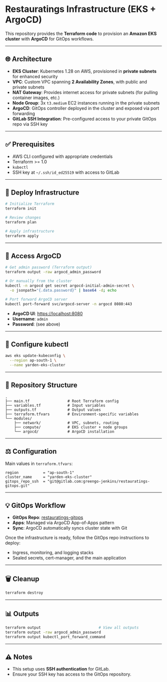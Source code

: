 # Restauratings Infrastructure (EKS + ArgoCD)

This repository provides the **Terraform code** to provision an **Amazon EKS cluster** with **ArgoCD** for GitOps workflows.

---

## 🌐 Architecture

- **EKS Cluster**: Kubernetes 1.28 on AWS, provisioned in **private subnets** for enhanced security
- **VPC**: Custom VPC spanning **2 Availability Zones**, with public and private subnets
- **NAT Gateway**: Provides internet access for private subnets (for pulling container images, etc.)
- **Node Group**: 3x `t3.medium` EC2 instances running in the private subnets
- **ArgoCD**: GitOps controller deployed in the cluster and exposed via port forwarding
- **GitLab SSH Integration**: Pre-configured access to your private GitOps repo via SSH key

---

## ✅ Prerequisites

- AWS CLI configured with appropriate credentials
- Terraform >= 1.0
- `kubectl`
- SSH key at `~/.ssh/id_ed25519` with access to GitLab

---

## 🚀 Deploy Infrastructure

```bash
# Initialize Terraform
terraform init

# Review changes
terraform plan

# Apply infrastructure
terraform apply
```

---

## 🔑 Access ArgoCD

```bash
# Get admin password (Terraform output)
terraform output -raw argocd_admin_password

# Or manually from the cluster
kubectl -n argocd get secret argocd-initial-admin-secret \
  -o jsonpath="{.data.password}" | base64 -d; echo

# Port forward ArgoCD server
kubectl port-forward svc/argocd-server -n argocd 8080:443
```

- **ArgoCD UI**: [https://localhost:8080](https://localhost:8080)
- **Username**: `admin`
- **Password**: (see above)

---

## 📜 Configure kubectl

```bash
aws eks update-kubeconfig \
  --region ap-south-1 \
  --name yarden-eks-cluster
```

---

## 📁 Repository Structure

```
.
├── main.tf                 # Root Terraform config
├── variables.tf            # Input variables
├── outputs.tf              # Output values
├── terraform.tfvars        # Environment-specific variables
└── modules/
    ├── network/            # VPC, subnets, routing
    ├── compute/            # EKS cluster + node groups
    └── argocd/             # ArgoCD installation
```

---

## ⚖️ Configuration

Main values in `terraform.tfvars`:

```hcl
region           = "ap-south-1"
cluster_name     = "yarden-eks-cluster"
gitops_repo_ssh  = "git@gitlab.com:greengo-jenkins/restauratings-gitops.git"
```

---

## 💡 GitOps Workflow

- **GitOps Repo**: [restauratings-gitops](https://gitlab.com/greengo-jenkins/restauratings-gitops)
- **Apps**: Managed via ArgoCD App-of-Apps pattern
- **Sync**: ArgoCD automatically syncs cluster state with Git

Once the infrastructure is ready, follow the GitOps repo instructions to deploy:
- Ingress, monitoring, and logging stacks
- Sealed secrets, cert-manager, and the main application

---

## 🗑️ Cleanup

```bash
terraform destroy
```

---

## 📊 Outputs

```bash
terraform output                          # View all outputs
terraform output -raw argocd_admin_password
terraform output kubectl_port_forward_command
```

---

## ⚠️ Notes

- This setup uses **SSH authentication** for GitLab.
- Ensure your SSH key has access to the GitOps repository.

